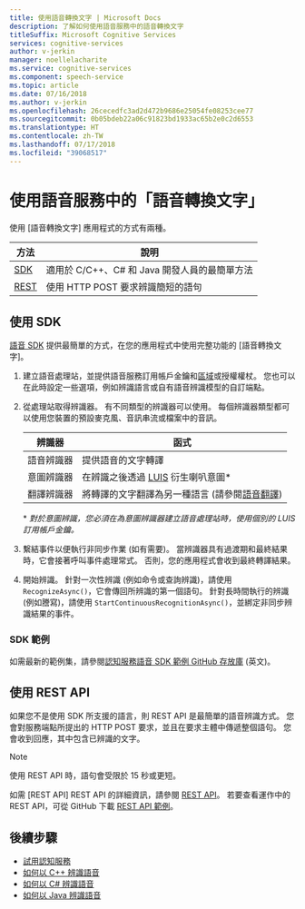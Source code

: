 ```yaml
---
title: 使用語音轉換文字 | Microsoft Docs
description: 了解如何使用語音服務中的語音轉換文字
titleSuffix: Microsoft Cognitive Services
services: cognitive-services
author: v-jerkin
manager: noellelacharite
ms.service: cognitive-services
ms.component: speech-service
ms.topic: article
ms.date: 07/16/2018
ms.author: v-jerkin
ms.openlocfilehash: 26cecedfc3ad2d472b9686e25054fe08253cee77
ms.sourcegitcommit: 0b05bdeb22a06c91823bd1933ac65b2e0c2d6553
ms.translationtype: HT
ms.contentlocale: zh-TW
ms.lasthandoff: 07/17/2018
ms.locfileid: "39068517"
---
```

# <a name="use-speech-to-text-in-the-speech-service"></a>使用語音服務中的「語音轉換文字」

使用 [語音轉換文字] 應用程式的方式有兩種。

| 方法 | 說明 |
|-|-|
| [SDK](speech-sdk.md) | 適用於 C/C++、C# 和 Java 開發人員的最簡單方法 |
| [REST](rest-apis.md) | 使用 HTTP POST 要求辨識簡短的語句 | 

## <a name="using-the-sdk"></a>使用 SDK

[語音 SDK](speech-sdk.md) 提供最簡單的方式，在您的應用程式中使用完整功能的 [語音轉換文字]。

1. 建立語音處理站，並提供語音服務訂用帳戶金鑰和[區域](regions.md)或授權權杖。 您也可以在此時設定一些選項，例如辨識語言或自有語音辨識模型的自訂端點。

2. 從處理站取得辨識器。 有不同類型的辨識器可以使用。 每個辨識器類型都可以使用您裝置的預設麥克風、音訊串流或檔案中的音訊。

    辨識器 | 函式
    -|-
    語音辨識器|提供語音的文字轉譯
    意圖辨識器|在辨識之後透過 [LUIS](https://docs.microsoft.com/azure/cognitive-services/luis/) 衍生喇叭意圖\*
    翻譯辨識器|將轉譯的文字翻譯為另一種語言 (請參閱[語音翻譯](how-to-translate-speech.md))

    \* *對於意圖辨識，您必須在為意圖辨識器建立語音處理站時，使用個別的 LUIS 訂用帳戶金鑰。*
    
4. 繫結事件以便執行非同步作業 (如有需要)。 當辨識器具有過渡期和最終結果時，它會接著呼叫事件處理常式。 否則，您的應用程式會收到最終轉譯結果。

5. 開始辨識。
   針對一次性辨識 (例如命令或查詢辨識)，請使用 `RecognizeAsync()`，它會傳回所辨識的第一個語句。
   針對長時間執行的辨識 (例如謄寫)，請使用 `StartContinuousRecognitionAsync()`，並綁定非同步辨識結果的事件。

### <a name="sdk-samples"></a>SDK 範例

如需最新的範例集，請參閱[認知服務語音 SDK 範例 GitHub 存放庫](https://aka.ms/csspeech/samples) (英文)。

## <a name="using-the-rest-api"></a>使用 REST API

如果您不是使用 SDK 所支援的語言，則 REST API 是最簡單的語音辨識方式。 您會對服務端點所提出的 HTTP POST 要求，並且在要求主體中傳遞整個語句。 您會收到回應，其中包含已辨識的文字。

> [!NOTE]
> 使用 REST API 時，語句會受限於 15 秒或更短。

如需 [REST API] REST API 的詳細資訊，請參閱 [REST API](rest-apis.md#speech-to-text)。 若要查看運作中的 REST API，可從 GitHub 下載 [REST API 範例](https://github.com/Azure-Samples/SpeechToText-REST)。

## <a name="next-steps"></a>後續步驟

- [試用認知服務](https://azure.microsoft.com/try/cognitive-services/)
- [如何以 C++ 辨識語音](quickstart-cpp-windows.md)
- [如何以 C# 辨識語音](quickstart-csharp-dotnet-windows.md)
- [如何以 Java 辨識語音](quickstart-java-android.md)
